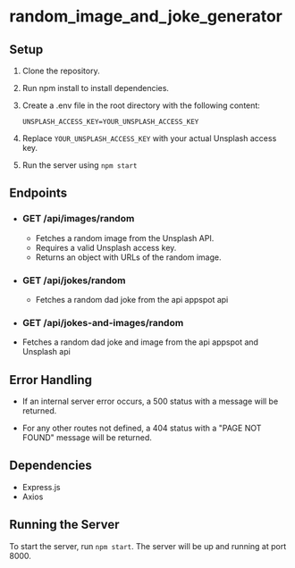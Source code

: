 # random_image_and_joke_generator

## Setup

1) Clone the repository.

2) Run npm install to install dependencies.

3) Create a .env file in the root directory with the following content:
    ```
    UNSPLASH_ACCESS_KEY=YOUR_UNSPLASH_ACCESS_KEY

4) Replace `YOUR_UNSPLASH_ACCESS_KEY` with your actual Unsplash access key.

5) Run the server using `npm start`

## Endpoints

- ### GET /api/images/random
    - Fetches a random image from the Unsplash API.
    - Requires a valid Unsplash access key.
    - Returns an object with URLs of the random image.

- ### GET /api/jokes/random
    - Fetches a random dad joke from the api appspot api

- ### GET /api/jokes-and-images/random
- Fetches a random dad joke and image from the api appspot and Unsplash api

## Error Handling

- If an internal server error occurs, a 500 status with a message will be returned.

- For any other routes not defined, a 404 status with a "PAGE NOT FOUND" message will be returned.

## Dependencies

- Express.js
- Axios

## Running the Server

To start the server, run `npm start`. The server will be up and running at port 8000.